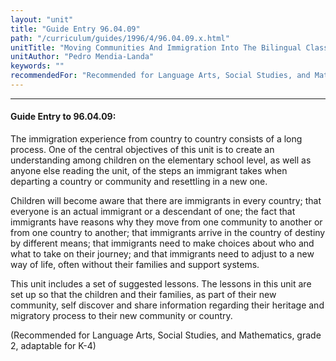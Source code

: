 ```yaml
---
layout: "unit"
title: "Guide Entry 96.04.09"
path: "/curriculum/guides/1996/4/96.04.09.x.html"
unitTitle: "Moving Communities And Immigration Into The Bilingual Classroom"
unitAuthor: "Pedro Mendia-Landa"
keywords: ""
recommendedFor: "Recommended for Language Arts, Social Studies, and Mathematics, grade 2, adaptable for K-4"
---
```

<body>
<hr/>
 <h4>
  Guide Entry to 96.04.09:
 </h4>
 The immigration experience from country to country consists of a long process. One of the central objectives of this unit is to create an understanding among children on the elementary school level, as well as anyone else reading the unit, of the steps an immigrant takes when departing a country or community and resettling in a new one.
 <p>
  Children will become aware that there are immigrants in every country; that everyone is an actual immigrant or a descendant of one; the fact that immigrants have reasons why they move from one community to another or from one country to another; that immigrants arrive in the country of destiny by different means; that immigrants need to make choices about who and what to take on their journey; and that immigrants need to adjust to a new way of life, often without their families and support systems.
 </p>
 <p>
  This unit includes a set of suggested lessons. The lessons in this unit are set up so that the children and their families, as part of their new community, self discover and share information regarding their heritage and migratory process to their new community or country.
 </p>
 <p>
  (Recommended for Language Arts, Social Studies, and Mathematics, grade 2, adaptable for K-4)
 </p>

</body>
